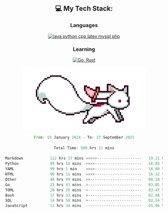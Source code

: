 
<div align="center">
<br>

## 💻 My Tech Stack:

### Languages

[![java python cpp latex mysql php](https://skillicons.dev/icons?i=java,python,cpp,latex,mysql,php)](https://skillicons.dev)

### Learning

[![Go, Rust](https://skillicons.dev/icons?i=go,rust)](https://skillicons.dev)

<center>

<img src="kyubey.gif" alt="Alt-Text" title="" >

</center>


<!--START_SECTION:waka-->

```rust
From: 19 January 2024 - To: 27 September 2025

Total Time: 589 hrs 21 mins

Markdown            112 hrs 37 mins >>>>>--------------------   19.11 %
Python              99 hrs 18 mins  >>>>---------------------   16.85 %
YAML                99 hrs 1 min    >>>>---------------------   16.80 %
HTML                96 hrs 11 mins  >>>>---------------------   16.32 %
Other               48 hrs 49 mins  >>-----------------------   08.28 %
Go                  22 hrs 41 mins  >------------------------   03.85 %
TOML                20 hrs 26 mins  >------------------------   03.47 %
Bash                17 hrs 33 mins  >------------------------   02.98 %
SQL                 14 hrs 58 mins  >------------------------   02.54 %
JavaScript          11 hrs 34 mins  -------------------------   01.96 %
```

<!--END_SECTION:waka-->
